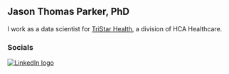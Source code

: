 ## Jason Thomas Parker, PhD

I work as a data scientist for [TriStar Health](https://tristarhealth.com/), a division of HCA Healthcare.

### Socials
[![LinkedIn logo](https://www.shareicon.net/data/128x128/2015/09/30/109347_media_512x512.png)](https://www.linkedin.com/in/jasonthomasparker/)
